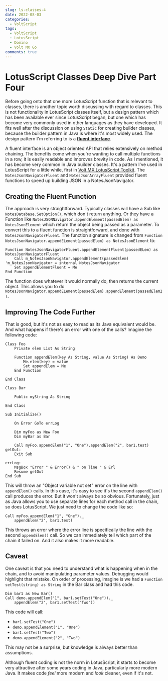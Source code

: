 ```yaml
---
slug: ls-classes-4
date: 2022-08-03
categories:
  - VoltScript
tags: 
  - VoltScript
  - LotusScript
  - Domino
  - Volt MX Go
comments: true
---
```

# LotusScript Classes Deep Dive Part Four

Before going onto that one more LotusScript function that is relevant to classes, there is another topic worth discussing with regard to classes. This is not functionality in LotusScript classes itself, but a design pattern which has been available ever since LotusScript began, but one which has become very commonly used in other languages as they have developed. It fits well after the discussion on using `Static` for creating builder classes, because the builder pattern in Java is where it's most widely used. The design pattern I'm referring to is a [**fluent interface**](https://en.wikipedia.org/wiki/Fluent_interface).

<!-- more -->

A fluent interface is an object oriented API that relies extensively on method chaining. The benefits come when you're wanting to call multiple functions in a row, it is easily readable and improves brevity in code. As I mentioned, it has become very common in Java builder classes. It's a pattern I've used in LotusScript for a little while, first in [Volt MX LotusScript Toolkit](https://github.com/HCL-TECH-SOFTWARE/volt-mx-ls-toolkit/blob/main/notes/Code/ScriptLibraries/FluentNotesJson.lss). The `NotesJsonNavigatorFluent` and `NotesJsonArrayFluent` provided fluent functions to speed up building JSON in a NotesJsonNavigator.

## Creating the Fluent Function

The approach is very straightforward. Typically classes will have a Sub like `NotesDatabase.SetOption()`, which don't return anything. Or they have a Function like `NotesJSONNavigator.appendElement(passedElem) as NotesJsonElement` which return the object being passed as a parameter. To convert this to a fluent function is straightforward, and done with `NotesJsonNavigatorFluent`. The function signature is changed from `Function NotesJsonNavigator.appendELement(passedElem) as NotesJsonElement` to:

```vbscript
Function NotesJsonNavigatorFluent.appendElementFluent(passedELem) as NotesJsonNavigatorFluent
    Call m_NotesJsonNavigator.appendElement(passedElem) 'm_NotesJsonNavigator = internal NotesJsonNavigator
    Set appendElementFluent = Me
End Function
```

The function does whatever it would normally do, then returns the current object. This allows you to do `NotesJsonNavigator.appendELement(passedElem).appendElement(passedElem2)`.

## Improving The Code Further

That is good, but it's not as easy to read as its Java equivalent would be. And what happens if there's an error with one of the calls? Imagine the following code:

```vbscript
Class Foo
	Private elem List As String
	
	Function appendElem(key As String, value As String) As Demo
		Me.elem(key) = value
		Set appendElem = Me
	End Function

End Class

Class Bar
	
	Public myString As String

End Class

Sub Initialize()

	On Error GoTo errLog

    Dim myFoo as New Foo
    Dim myBar as Bar
	
	Call myFoo.appendElem("1", "One").appendElem("2", bar1.test)
getOut:
	Exit Sub
	
errLog:
	MsgBox "Error " & Error() & " on line " & Erl
	Resume getOut
End Sub
```

This will throw an "Object variable not set" error on the line with `appendElem()` calls. In this case, it's easy to see it's the second `appendElem()` call produces the error. But it won't always be so obvious. Fortunately, just as Java allows you to use separate lines for each method call in the chain, so does LotusScript. We just need to change the code like so:

```vbscript
Call myFoo.appendElem("1", "One")._
    appendElem("2", bar1.test)
```

This throws an error where the error line is specifically the line with the second `appendElem()` call. So we can immediately tell which part of the chain it failed on. And it also makes it more readable.

## Caveat

One caveat is that you need to understand what is happening when in the chain, and to avoid manipulating parameter values. Debugging would highlight that mistake. On order of processing, imagine is we had a `Function setTest(string) as String` in the Bar class and had this code.

```vbscript
Dim bar1 as New Bar()
Call demo.appendElem("1", bar1.setTest("One"))._
    appendElem("2", bar1.setTest("Two"))
```

This code will call:

- `bar1.setTest("One")`
- `demo.appendElement("1", "One")`
- `bar1.setTest("Two")`
- `demo.appendELement("2", "Two")`

This may not be a surprise, but knowledge is always better than assumptions.

Although fluent coding is not the norm in LotusScript, it starts to become very attractive after some years coding in Java, particularly more modern Java. It makes code _feel_ more modern and _look_ cleaner, even if it's not.
